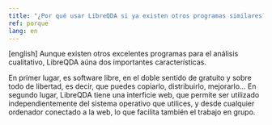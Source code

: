 ```yaml
---
title: "¿Por qué usar LibreQDA si ya existen otros programas similares?"
ref: porque
lang: en
---
```


[english] Aunque existen otros excelentes programas para el análisis cualitativo, LibreQDA aúna dos importantes características.

En primer lugar, es software libre, en el doble sentido de gratuito y sobre todo de libertad, es decir, que puedes copiarlo, distribuirlo, mejorarlo... En segundo lugar, LibreQDA tiene una interficie web, que permite ser utilizado independientemente del sistema operativo que utilices, y desde cualquier ordenador conectado a la web, lo que facilita también el trabajo en grupo.
